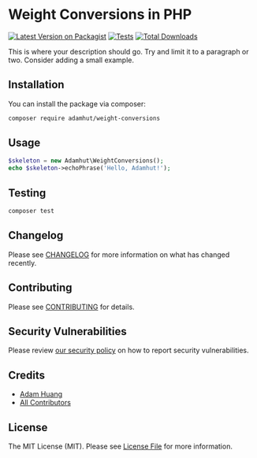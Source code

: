 # Weight Conversions in PHP

[![Latest Version on Packagist](https://img.shields.io/packagist/v/adamhut/weight-conversions.svg?style=flat-square)](https://packagist.org/packages/adamhut/weight-conversions)
[![Tests](https://github.com/adamhut/weight-conversions/actions/workflows/run-tests.yml/badge.svg?branch=main)](https://github.com/adamhut/weight-conversions/actions/workflows/run-tests.yml)
[![Total Downloads](https://img.shields.io/packagist/dt/adamhut/weight-conversions.svg?style=flat-square)](https://packagist.org/packages/adamhut/weight-conversions)


This is where your description should go. Try and limit it to a paragraph or two. Consider adding a small example.

## Installation

You can install the package via composer:

```bash
composer require adamhut/weight-conversions
```

## Usage

```php
$skeleton = new Adamhut\WeightConversions();
echo $skeleton->echoPhrase('Hello, Adamhut!');
```

## Testing

```bash
composer test
```

## Changelog

Please see [CHANGELOG](CHANGELOG.md) for more information on what has changed recently.

## Contributing

Please see [CONTRIBUTING](.github/CONTRIBUTING.md) for details.

## Security Vulnerabilities

Please review [our security policy](../../security/policy) on how to report security vulnerabilities.

## Credits

- [Adam Huang](https://github.com/adamhut)
- [All Contributors](../../contributors)

## License

The MIT License (MIT). Please see [License File](LICENSE.md) for more information.
